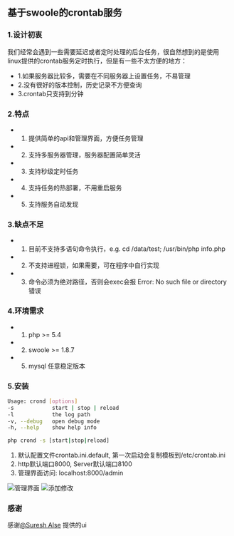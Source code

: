 ## 基于swoole的crontab服务

### 1.设计初衷
我们经常会遇到一些需要延迟或者定时处理的后台任务，很自然想到的是使用linux提供的crontab服务定时执行，但是有一些不太方便的地方：  
- 1.如果服务器比较多，需要在不同服务器上设置任务，不易管理  
- 2.没有很好的版本控制，历史记录不方便查询  
- 3.crontab只支持到分钟

### 2.特点
- 1. 提供简单的api和管理界面，方便任务管理
- 2. 支持多服务器管理，服务器配置简单灵活
- 3. 支持秒级定时任务
- 4. 支持任务的热部署，不用重启服务
- 5. 支持服务自动发现

### 3.缺点不足
- 1. 目前不支持多语句命令执行，e.g. cd /data/test; /usr/bin/php info.php
- 2. 不支持进程锁，如果需要，可在程序中自行实现
- 3. 命令必须为绝对路径，否则会exec会报 Error: No such file or directory错误

### 4.环境需求
- 1. php >= 5.4
- 2. swoole >= 1.8.7
- 5. mysql 任意稳定版本

### 5.安装
```sh
Usage: crond [options]
-s            start | stop | reload
-l            the log path
-v, --debug   open debug mode
-h, --help    show help info

php crond -s [start|stop|reload]
```
1. 默认配置文件crontab.ini.default, 第一次启动会复制模板到/etc/crontab.ini
2. http默认端口8000, Server默认端口8100
3. 管理界面访问: localhost:8000/admin

![管理界面](https://github.com/linux007/php_crontab/blob/master/screenshots/list.png)
![添加修改](https://github.com/linux007/php_crontab/blob/master/screenshots/detail.png)
### 感谢
感谢[@Suresh Alse](https://github.com/alseambusher/crontab-ui) 提供的ui


